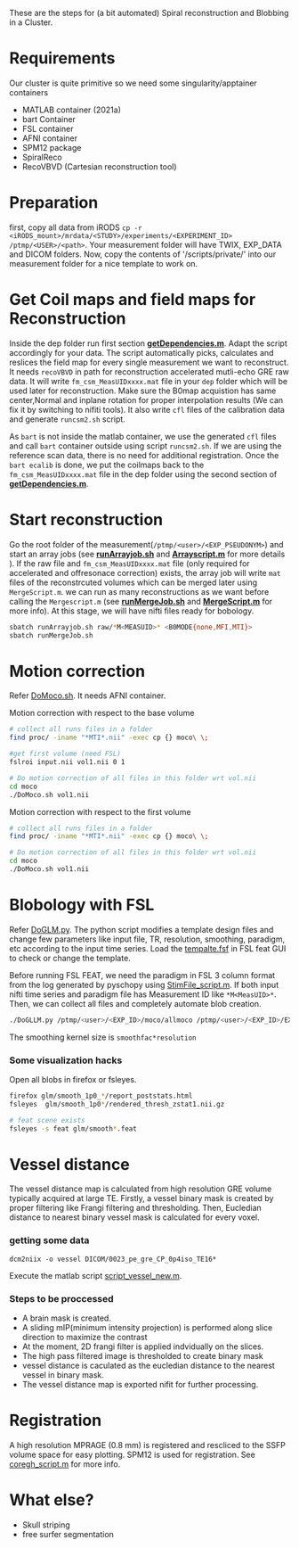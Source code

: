 
These are the steps for (a bit automated) Spiral reconstruction and Blobbing in a Cluster. 

# Requirements
Our cluster is quite primitive so we need some singularity/apptainer containers
* MATLAB container (2021a)
* bart Container
* FSL container
* AFNI container
* SPM12 package
* SpiralReco
* RecoVBVD (Cartesian reconstruction tool)

# Preparation
first, copy all data from iRODS `cp -r <iRODS_mount>/mrdata/<STUDY>/experiments/<EXPERIMENT_ID> /ptmp/<USER>/<path>`. Your measurement folder will have TWIX, EXP_DATA and DICOM folders. Now, copy the contents of '<SpiralReco>/scripts/private/' into our measurement folder for a nice template to work on.

# Get Coil maps and field maps for Reconstruction
Inside the dep folder run first  section [**getDependencies.m**](../scripts/private/dep/getDependices.m). Adapt the script accordingly for your data. The script automatically picks, calculates and reslices the field map for every single measurement we want to reconstruct.  It needs `recoVBVD` in path for reconstruction accelerated mutli-echo GRE raw data. It will write `fm_csm_MeasUIDxxxx.mat` file in your `dep` folder which will be used later for reconstruction. Make sure the B0map acquistion has same center,Normal and inplane rotation for proper interpolation results (We can fix it by switching to nifiti tools). It also write `cfl` files of the calibration data and generate `runcsm2.sh` script. 

As `bart` is not inside the matlab container, we use the generated  `cfl` files and call `bart` container outside using script `runcsm2.sh`. If we are using the reference scan data, there is no need for additional registration. Once the `bart ecalib` is done, we put the coilmaps back to the  `fm_csm_MeasUIDxxxx.mat` file in the dep folder using the second section of [**getDependencies.m**](../scripts/private/dep/getDependices.m).


# Start reconstruction
Go the root folder of the measurement(`/ptmp/<user>/<EXP_PSEUDONYM>`) and start an array jobs (see [**runArrayjob.sh**](../scripts/private/runArrayjob.sh) and [**Arrayscript.m**](../scripts/private/Arrayscript.m) for more details ). If the raw file and  `fm_csm_MeasUIDxxxx.mat` file (only required for accelerated and offresonace correction) exists, the array job will write `mat` files of the reconstrcuted volumes which can be merged later using `MergeScript.m`. we can run as many reconstructions as we want before calling the `Mergescript.m` (see [**runMergeJob.sh**](../scripts/private/runMergeJob.sh) and [**MergeScript.m**](../scripts/private/Mergescript.m) for more info). At this stage, we will have nifti files ready for bobology.

```bash
sbatch runArrayjob.sh raw/*M<MEASUID>* <B0MODE{none,MFI,MTI}>
sbatch runMergeJob.sh
```


# Motion correction 
Refer [DoMoco.sh](../scripts/private/moco/DoMoco.sh). It needs AFNI container.

Motion correction with respect to the base volume
```bash
# collect all runs files in a folder
find proc/ -iname "*MTI*.nii" -exec cp {} moco\ \;

#get first volume (need FSL)
fslroi input.nii vol1.nii 0 1

# Do motion correction of all files in this folder wrt vol.nii
cd moco
./DoMoco.sh vol1.nii

```

Motion correction with respect to the first volume
```bash
# collect all runs files in a folder
find proc/ -iname "*MTI*.nii" -exec cp {} moco\ \;

# Do motion correction of all files in this folder wrt vol.nii
cd moco
./DoMoco.sh vol1.nii

```

# Blobology with FSL

Refer [DoGLM.py](../scripts/private/glm/DoGLM.py). The python script modifies a template design files and change few parameters like input file, TR, resolution, smoothing, paradigm, etc according to the input time series. Load the [tempalte.fsf](../scripts/private/glm/tempalte.fsf) in FSL feat GUI to check or change the template.


Before running FSL FEAT, we need the paradigm in FSL 3 column format from the log generated by pyschopy using [StimFile_script.m](../scripts/private/glm/StimFile_script.m). If both input nifti time series and paradigm file has Measurement ID like `*M<MeasUID>*`. Then, we can collect all files and completely automate blob creation.

```bash
./DoGLLM.py /ptmp/<user>/<EXP_ID>/moco/allmoco /ptmp/<user>/<EXP_ID>/EXPDATA/paradigm/
```
The smoothing kernel size is `smoothfac*resolution`

### Some visualization hacks
Open all blobs in firefox or fsleyes.

```bash
firefox glm/smooth_1p0_*/report_poststats.html
fsleyes  glm/smooth_1p0*/rendered_thresh_zstat1.nii.gz 

# feat scene exists
fsleyes -s feat glm/smooth*.feat
```

# Vessel distance
The vessel distance map is calculated from high resolution GRE volume typically acquired at large TE. Firstly, a vessel binary mask is created by proper filtering like Frangi filtering and thresholding. Then, Eucledian distance to nearest binary vessel mask is calculated for every voxel.

### getting some data
```
dcm2niix -o vessel DICOM/0023_pe_gre_CP_0p4iso_TE16*
```

Execute the matlab script [script_vessel_new.m](../scripts/private/vessel/script_vessel_new.m).

### Steps to be proccessed
* A brain mask is created.
* A sliding mIP(minimum intensity projection) is performed along slice direction to maximize the contrast
* At the moment, 2D frangi filter is applied indvidually on the slices.
* The high pass filtered image is thresholded to create binary mask
* vessel distance is caculated as the eucledian distance to the nearest vessel in binary mask.
* The vessel distance map is exported nifit for further processing.

# Registration
A high resolution MPRAGE (0.8 mm) is registered and rescliced to the SSFP volume space for easy plotting. SPM12 is used for registration. See [coregh_script.m](../scripts/private/reg/coregh_script.m) for more info.

# What else?
* Skull striping
* free surfer segmentation




